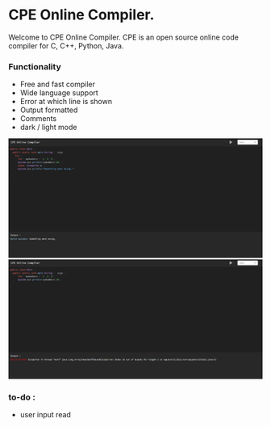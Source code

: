# CPE Online Compiler.
Welcome to CPE Online Compiler.
CPE is an open source online code compiler for C, C++, Python, Java.

### Functionality
- Free and fast compiler
- Wide language support
- Error at which line is shown
- Output formatted
- Comments
- dark / light mode


<img src="./images/1.png">
<img src="./images/2.png">

### to-do :
-  user input read



